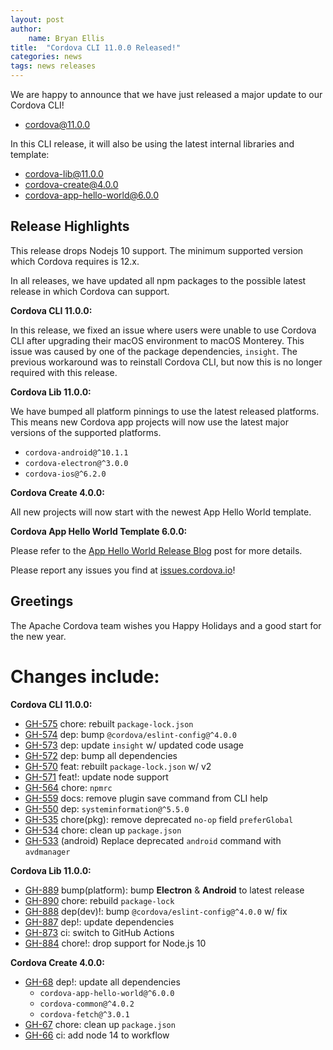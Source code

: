 ```yaml
---
layout: post
author:
    name: Bryan Ellis
title:  "Cordova CLI 11.0.0 Released!"
categories: news
tags: news releases
---
```


We are happy to announce that we have just released a major update to our Cordova CLI!

* [cordova@11.0.0](https://www.npmjs.com/package/cordova)

In this CLI release, it will also be using the latest internal libraries and template:

* [cordova-lib@11.0.0](https://www.npmjs.com/package/cordova-lib)
* [cordova-create@4.0.0](https://www.npmjs.com/package/cordova-create)
* [cordova-app-hello-world@6.0.0](https://www.npmjs.com/package/cordova-app-hello-world)

## Release Highlights

This release drops Nodejs 10 support. The minimum supported version which Cordova requires is 12.x.

In all releases, we have updated all npm packages to the possible latest release in which Cordova can support.

**Cordova CLI 11.0.0:**

In this release, we fixed an issue where users were unable to use Cordova CLI after upgrading their macOS environment to macOS Monterey. This issue was caused by one of the package dependencies, `insight`. The previous workaround was to reinstall Cordova CLI, but now this is no longer required with this release.

**Cordova Lib 11.0.0:**

We have bumped all platform pinnings to use the latest released platforms. This means new Cordova app projects will now use the latest major versions of the supported platforms.

* `cordova-android@^10.1.1`
* `cordova-electron@^3.0.0`
* `cordova-ios@^6.2.0`

**Cordova Create 4.0.0:**

All new projects will now start with the newest App Hello World template.

**Cordova App Hello World Template 6.0.0:**

Please refer to the [App Hello World Release Blog](https://cordova.apache.org/news/2021/10/31/template-release.html) post for more details.

Please report any issues you find at [issues.cordova.io](http://issues.cordova.io/)!

## Greetings

The Apache Cordova team wishes you Happy Holidays and a good start for the new year.

<!--more-->
# Changes include:

**Cordova CLI 11.0.0:**

* [GH-575](https://github.com/apache/cordova-cli/pull/575) chore: rebuilt `package-lock.json`
* [GH-574](https://github.com/apache/cordova-cli/pull/574) dep: bump `@cordova/eslint-config@^4.0.0`
* [GH-573](https://github.com/apache/cordova-cli/pull/573) dep: update `insight` w/ updated code usage
* [GH-572](https://github.com/apache/cordova-cli/pull/572) dep: bump all dependencies
* [GH-570](https://github.com/apache/cordova-cli/pull/570) feat: rebuilt `package-lock.json` w/ v2
* [GH-571](https://github.com/apache/cordova-cli/pull/571) feat!: update node support
* [GH-564](https://github.com/apache/cordova-cli/pull/564) chore: `npmrc`
* [GH-559](https://github.com/apache/cordova-cli/pull/559) docs: remove plugin save command from CLI help
* [GH-550](https://github.com/apache/cordova-cli/pull/550) dep: `systeminformation@^5.5.0`
* [GH-535](https://github.com/apache/cordova-cli/pull/535) chore(pkg): remove deprecated `no-op` field `preferGlobal`
* [GH-534](https://github.com/apache/cordova-cli/pull/534) chore: clean up `package.json`
* [GH-533](https://github.com/apache/cordova-cli/pull/533) (android) Replace deprecated `android` command with `avdmanager`

**Cordova Lib 11.0.0:**

* [GH-889](https://github.com/apache/cordova-lib/pull/889) bump(platform): bump **Electron** & **Android** to latest release
* [GH-890](https://github.com/apache/cordova-lib/pull/890) chore: rebuild `package-lock`
* [GH-888](https://github.com/apache/cordova-lib/pull/888) dep(dev)!: bump `@cordova/eslint-config@^4.0.0` w/ fix
* [GH-887](https://github.com/apache/cordova-lib/pull/887) dep!: update dependencies
* [GH-873](https://github.com/apache/cordova-lib/pull/873) ci: switch to GitHub Actions
* [GH-884](https://github.com/apache/cordova-lib/pull/884) chore!: drop support for Node.js 10

**Cordova Create 4.0.0:**

* [GH-68](https://github.com/apache/cordova-create/pull/68) dep!: update all dependencies
  * `cordova-app-hello-world@^6.0.0`
  * `cordova-common@^4.0.2`
  * `cordova-fetch@^3.0.1`
* [GH-67](https://github.com/apache/cordova-create/pull/67) chore: clean up `package.json`
* [GH-66](https://github.com/apache/cordova-create/pull/66) ci: add node 14 to workflow
